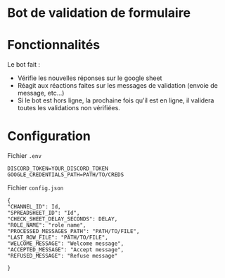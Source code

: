 # Bot de validation de formulaire




# Fonctionnalités

Le bot fait : 
- Vérifie les nouvelles réponses sur le google sheet
- Réagit aux réactions faites sur les messages de validation (envoie de message, etc...)
- Si le bot est hors ligne, la prochaine fois qu'il est en ligne, il validera toutes les validations non vérifiées.

# Configuration
Fichier `.env`
```
DISCORD_TOKEN=YOUR_DISCORD_TOKEN
GOOGLE_CREDENTIALS_PATH=PATH/TO/CREDS
```
Fichier `config.json`
```
{
"CHANNEL_ID": Id,
"SPREADSHEET_ID": "Id",
"CHECK_SHEET_DELAY_SECONDS": DELAY,
"ROLE_NAME": "role name",
"PROCESSED_MESSAGES_PATH": "PATH/TO/FILE",
"LAST_ROW_FILE": "PATH/TO/FILE",
"WELCOME_MESSAGE": "Welcome message",
"ACCEPTED_MESSAGE": "Accept message",
"REFUSED_MESSAGE": "Refuse message"

}
```


